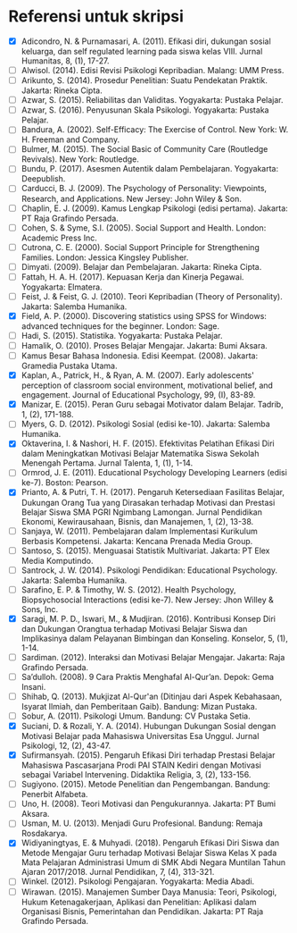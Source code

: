 # Referensi untuk skripsi

- [x] Adicondro, N. & Purnamasari, A. (2011). Efikasi diri, dukungan sosial keluarga, dan self regulated learning pada siswa kelas VIII. Jurnal Humanitas, 8, (1), 17-27.
- [ ] Alwisol. (2014). Edisi Revisi Psikologi Kepribadian. Malang: UMM Press.
- [ ] Arikunto, S. (2014). Prosedur Penelitian: Suatu Pendekatan Praktik. Jakarta: Rineka Cipta.
- [ ] Azwar, S. (2015). Reliabilitas dan Validitas. Yogyakarta: Pustaka Pelajar.
- [ ] Azwar, S. (2016). Penyusunan Skala Psikologi. Yogyakarta: Pustaka Pelajar.
- [ ] Bandura, A. (2002). Self-Efficacy: The Exercise of Control. New York: W. H. Freeman and Company.
- [ ] Bulmer, M. (2015). The Social Basic of Community Care (Routledge Revivals). New York: Routledge.
- [ ] Bundu, P. (2017). Asesmen Autentik dalam Pembelajaran. Yogyakarta: Deepublish.
- [ ] Carducci, B. J. (2009). The Psychology of Personality: Viewpoints, Research, and Applications. New Jersey: John Wiley & Son.
- [ ] Chaplin, E. J. (2009). Kamus Lengkap Psikologi (edisi pertama). Jakarta: PT Raja Grafindo Persada.
- [ ] Cohen, S. & Syme, S.I. (2005). Social Support and Health. London: Academic Press Inc.
- [ ] Cutrona, C. E. (2000). Social Support Principle for Strengthening Families. London: Jessica Kingsley Publisher.
- [ ] Dimyati. (2009). Belajar dan Pembelajaran. Jakarta: Rineka Cipta.
- [ ] Fattah, H. A. H. (2017). Kepuasan Kerja dan Kinerja Pegawai. Yogyakarta: Elmatera.
- [ ] Feist, J. & Feist, G. J. (2010). Teori Kepribadian (Theory of Personality). Jakarta: Salemba Humanika.
- [x] Field, A. P. (2000). Discovering statistics using SPSS for Windows: advanced techniques for the beginner. London: Sage.
- [ ] Hadi, S. (2015). Statistika. Yogyakarta: Pustaka Pelajar.
- [ ] Hamalik, O. (2010). Proses Belajar Mengajar. Jakarta: Bumi Aksara.
- [ ] Kamus Besar Bahasa Indonesia. Edisi Keempat. (2008). Jakarta: Gramedia Pustaka Utama.
- [x] Kaplan, A., Patrick, H., & Ryan, A. M. (2007). Early adolescents' perception of  classroom social environment, motivational belief, and engagement.  Journal of Educational Psychology, 99, (I), 83-89.
- [x] Manizar, E. (2015). Peran Guru sebagai Motivator dalam Belajar. Tadrib, 1, (2), 171-188.
- [ ] Myers, G. D. (2012). Psikologi Sosial (edisi ke-10). Jakarta: Salemba Humanika.
- [x] Oktaverina, I. & Nashori, H. F. (2015). Efektivitas Pelatihan Efikasi Diri dalam Meningkatkan Motivasi Belajar Matematika Siswa Sekolah Menengah Pertama. Jurnal Talenta, 1, (1), 1-14.
- [ ] Ormrod, J. E. (2011). Educational Psychology Developing Learners (edisi ke-7). Boston: Pearson.
- [x] Prianto, A. & Putri, T. H. (2017). Pengaruh Ketersediaan Fasilitas Belajar, Dukungan Orang Tua yang Dirasakan terhadap Motivasi dan Prestasi Belajar Siswa SMA PGRI Ngimbang Lamongan. Jurnal Pendidikan Ekonomi, Kewirausahaan, Bisnis, dan Manajemen, 1, (2), 13-38.
- [ ] Sanjaya, W. (2011). Pembelajaran dalam Implementasi Kurikulum Berbasis Kompetensi. Jakarta: Kencana Prenada Media Group.
- [ ] Santoso, S. (2015). Menguasai Statistik Multivariat. Jakarta: PT Elex Media Komputindo.
- [ ] Santrock, J. W. (2014). Psikologi Pendidikan: Educational Psychology. Jakarta: Salemba Humanika.
- [ ] Sarafino, E. P. & Timothy, W. S. (2012). Health Psychology, Biopsychosocial Interactions (edisi ke-7). New Jersey: Jhon Willey & Sons, Inc.
- [x] Saragi, M. P. D., Iswari, M., & Mudjiran. (2016). Kontribusi Konsep Diri dan Dukungan Orangtua terhadap Motivasi Belajar Siswa dan Implikasinya dalam Pelayanan Bimbingan dan Konseling. Konselor, 5, (1), 1-14.
- [ ] Sardiman. (2012). Interaksi dan Motivasi Belajar Mengajar. Jakarta: Raja Grafindo Persada.
- [ ] Sa’dulloh. (2008). 9 Cara Praktis Menghafal Al-Qur’an. Depok: Gema Insani.
- [ ] Shihab, Q. (2013). Mukjizat Al-Qur'an (Ditinjau dari Aspek Kebahasaan, Isyarat Ilmiah, dan Pemberitaan Gaib). Bandung: Mizan Pustaka.
- [ ] Sobur, A. (2011). Psikologi Umum. Bandung: CV Pustaka Setia.
- [x] Suciani, D. & Rozali, Y. A. (2014). Hubungan Dukungan Sosial dengan Motivasi Belajar pada Mahasiswa Universitas Esa Unggul. Jurnal Psikologi, 12, (2), 43-47.
- [x] Sufirmansyah. (2015). Pengaruh Efikasi Diri terhadap Prestasi Belajar Mahasiswa Pascasarjana Prodi PAI STAIN Kediri dengan Motivasi sebagai Variabel Intervening. Didaktika Religia, 3, (2), 133-156.
- [ ] Sugiyono. (2015). Metode Penelitian dan Pengembangan. Bandung: Penerbit Alfabeta.
- [ ] Uno, H. (2008). Teori Motivasi dan Pengukurannya. Jakarta: PT Bumi Aksara.
- [ ] Usman, M. U. (2013). Menjadi Guru Profesional. Bandung: Remaja Rosdakarya.
- [x] Widiyaningtyas, E. & Muhyadi. (2018). Pengaruh Efikasi Diri Siswa dan Metode Mengajar Guru terhadap Motivasi Belajar Siswa Kelas X pada Mata Pelajaran Administrasi Umum di SMK Abdi Negara Muntilan Tahun Ajaran 2017/2018. Jurnal Pendidikan, 7, (4), 313-321.
- [ ] Winkel. (2012). Psikologi Pengajaran. Yogyakarta: Media Abadi.
- [ ] Wirawan. (2015). Manajemen Sumber Daya Manusia: Teori, Psikologi, Hukum Ketenagakerjaan, Aplikasi dan Penelitian: Aplikasi dalam Organisasi Bisnis, Pemerintahan dan Pendidikan. Jakarta: PT Raja Grafindo Persada.
